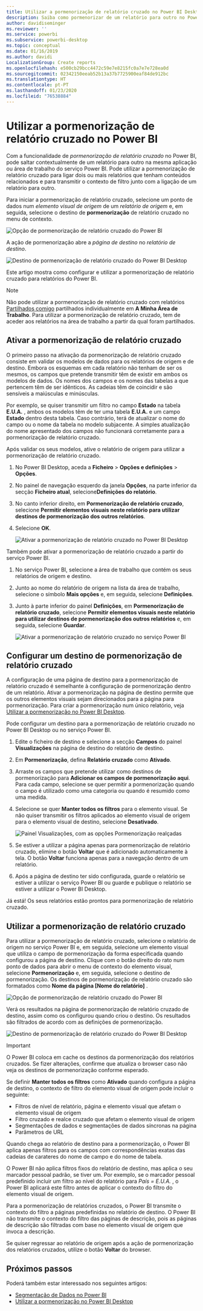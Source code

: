 ```yaml
---
title: Utilizar a pormenorização de relatório cruzado no Power BI Desktop
description: Saiba como pormenorizar de um relatório para outro no Power BI Desktop
author: davidiseminger
ms.reviewer: ''
ms.service: powerbi
ms.subservice: powerbi-desktop
ms.topic: conceptual
ms.date: 01/16/2019
ms.author: davidi
LocalizationGroup: Create reports
ms.openlocfilehash: e500cb29bcc4472c59e7e8215fc0a7e7e728ea0d
ms.sourcegitcommit: 02342150eeab52b13a37b7725900eaf84de912bc
ms.translationtype: HT
ms.contentlocale: pt-PT
ms.lasthandoff: 01/23/2020
ms.locfileid: "76538884"
---
```

# <a name="use-cross-report-drillthrough-in-power-bi"></a>Utilizar a pormenorização de relatório cruzado no Power BI

Com a funcionalidade de *pormenorização de relatório cruzado* no Power BI, pode saltar contextualmente de um relatório para outro na mesma aplicação ou área de trabalho do serviço Power BI. Pode utilizar a pormenorização de relatório cruzado para ligar dois ou mais relatórios que tenham conteúdos relacionados e para transmitir o contexto de filtro junto com a ligação de um relatório para outro. 

Para iniciar a pormenorização de relatório cruzado, selecione um ponto de dados num *elemento visual de origem* de um *relatório de origem* e, em seguida, selecione o destino de **pormenorização** de relatório cruzado no menu de contexto. 

![Opção de pormenorização de relatório cruzado do Power BI](media/desktop-cross-report-drill-through/cross-report-drill-through-01.png)

A ação de pormenorização abre a *página de destino* no *relatório de destino*. 

![Destino de pormenorização de relatório cruzado do Power BI Desktop](media/desktop-cross-report-drill-through/cross-report-drill-through-01a.png)

Este artigo mostra como configurar e utilizar a pormenorização de relatório cruzado para relatórios do Power BI.

> [!NOTE]
> Não pode utilizar a pormenorização de relatório cruzado com relatórios [Partilhados comigo](service-share-dashboards.md#share-a-dashboard-or-report) partilhados individualmente em **A Minha Área de Trabalho**. Para utilizar a pormenorização de relatório cruzado, tem de aceder aos relatórios na área de trabalho a partir da qual foram partilhados.

## <a name="enable-cross-report-drillthrough"></a>Ativar a pormenorização de relatório cruzado

O primeiro passo na ativação da pormenorização de relatório cruzado consiste em validar os modelos de dados para os relatórios de origem e de destino. Embora os esquemas em cada relatório não tenham de ser os mesmos, os campos que pretende transmitir têm de existir em ambos os modelos de dados. Os nomes dos campos e os nomes das tabelas a que pertencem têm de ser idênticos. As cadeias têm de coincidir e são sensíveis a maiúsculas e minúsculas.

Por exemplo, se quiser transmitir um filtro no campo **Estado** na tabela **E.U.A.** , ambos os modelos têm de ter uma tabela **E.U.A.** e um campo **Estado** dentro desta tabela. Caso contrário, terá de atualizar o nome do campo ou o nome da tabela no modelo subjacente. A simples atualização do nome apresentado dos campos não funcionará corretamente para a pormenorização de relatório cruzado.

Após validar os seus modelos, ative o relatório de origem para utilizar a pormenorização de relatório cruzado. 

1. No Power BI Desktop, aceda a **Ficheiro** > **Opções e definições** > **Opções**. 
1. No painel de navegação esquerdo da janela **Opções**, na parte inferior da secção **Ficheiro atual**, selecione**Definições do relatório**. 
1. No canto inferior direito, em **Pormenorização de relatório cruzado**, selecione **Permitir elementos visuais neste relatório para utilizar destinos de pormenorização dos outros relatórios**. 
1. Selecione **OK**. 
   
   ![Ativar a pormenorização de relatório cruzado no Power BI Desktop](media/desktop-cross-report-drill-through/cross-report-drill-through-02.png)

Também pode ativar a pormenorização de relatório cruzado a partir do serviço Power BI.
1. No serviço Power BI, selecione a área de trabalho que contém os seus relatórios de origem e destino.
1. Junto ao nome do relatório de origem na lista da área de trabalho, selecione o símbolo **Mais opções** e, em seguida, selecione **Definições**. 
1. Junto à parte inferior do painel **Definições**, em **Pormenorização de relatório cruzado**, selecione **Permitir elementos visuais neste relatório para utilizar destinos de pormenorização dos outros relatórios** e, em seguida, selecione **Guardar**.
   
   ![Ativar a pormenorização de relatório cruzado no serviço Power BI](media/desktop-cross-report-drill-through/cross-report-drill-through-02a.png)

## <a name="set-up-a-cross-report-drillthrough-target"></a>Configurar um destino de pormenorização de relatório cruzado

A configuração de uma página de destino para a pormenorização de relatório cruzado é semelhante à configuração de pormenorização dentro de um relatório. Ativar a pormenorização na página de destino permite que os outros elementos visuais sejam direcionados para a página para pormenorização. Para criar a pormenorização num único relatório, veja [Utilizar a pormenorização no Power BI Desktop](desktop-drillthrough.md).

Pode configurar um destino para a pormenorização de relatório cruzado no Power BI Desktop ou no serviço Power BI. 
1. Edite o ficheiro de destino e selecione a secção **Campos** do painel **Visualizações** na página de destino do relatório de destino. 
1. Em **Pormenorização**, defina **Relatório cruzado** como **Ativado**. 
1. Arraste os campos que pretende utilizar como destinos de pormenorização para **Adicionar os campos de pormenorização aqui**. Para cada campo, selecione se quer permitir a pormenorização quando o campo é utilizado como uma categoria ou quando é resumido como uma medida. 
1. Selecione se quer **Manter todos os filtros** para o elemento visual. Se não quiser transmitir os filtros aplicados ao elemento visual de origem para o elemento visual de destino, selecione **Desativado**.
   
   ![Painel Visualizações, com as opções Pormenorização realçadas](media/desktop-cross-report-drill-through/cross-report-drill-through-03.png)
   
1. Se estiver a utilizar a página apenas para pormenorização de relatório cruzado, elimine o botão **Voltar** que é adicionado automaticamente à tela. O botão **Voltar** funciona apenas para a navegação dentro de um relatório. 
1. Após a página de destino ter sido configurada, guarde o relatório se estiver a utilizar o serviço Power BI ou guarde e publique o relatório se estiver a utilizar o Power BI Desktop.

Já está! Os seus relatórios estão prontos para pormenorização de relatório cruzado. 

## <a name="use-cross-report-drillthrough"></a>Utilizar a pormenorização de relatório cruzado

Para utilizar a pormenorização de relatório cruzado, selecione o relatório de origem no serviço Power BI e, em seguida, selecione um elemento visual que utiliza o campo de pormenorização da forma especificada quando configurou a página de destino. Clique com o botão direito do rato num ponto de dados para abrir o menu de contexto do elemento visual, selecione **Pormenorização** e, em seguida, selecione o destino de pormenorização. Os destinos de pormenorização de relatório cruzado são formatados como **Nome da página [Nome do relatório]** .

![Opção de pormenorização de relatório cruzado do Power BI](media/desktop-cross-report-drill-through/cross-report-drill-through-01.png)

Verá os resultados na página de pormenorização de relatório cruzado de destino, assim como os configurou quando criou o destino. Os resultados são filtrados de acordo com as definições de pormenorização.

![Destino de pormenorização de relatório cruzado do Power BI Desktop](media/desktop-cross-report-drill-through/cross-report-drill-through-01a.png)

> [!IMPORTANT]
> O Power BI coloca em cache os destinos da pormenorização dos relatórios cruzados. Se fizer alterações, confirme que atualiza o browser caso não veja os destinos de pormenorização conforme esperado. 

Se definir **Manter todos os filtros** como **Ativado** quando configura a página de destino, o contexto de filtro do elemento visual de origem pode incluir o seguinte: 

- Filtros de nível de relatório, página e elemento visual que afetam o elemento visual de origem 
- Filtro cruzado e realce cruzado que afetam o elemento visual de origem 
- Segmentações de dados e segmentações de dados síncronas na página
- Parâmetros de URL

Quando chega ao relatório de destino para a pormenorização, o Power BI aplica apenas filtros para os campos com correspondências exatas das cadeias de carateres do nome de campo e do nome de tabela. 

O Power BI não aplica filtros fixos do relatório de destino, mas aplica o seu marcador pessoal padrão, se tiver um. Por exemplo, se o marcador pessoal predefinido incluir um filtro ao nível do relatório para *País = E.U.A.* , o Power BI aplicará este filtro antes de aplicar o contexto do filtro do elemento visual de origem. 

Para a pormenorização de relatórios cruzados, o Power BI transmite o contexto do filtro a páginas predefinidas no relatório de destino. O Power BI não transmite o contexto do filtro das páginas de descrição, pois as páginas de descrição são filtradas com base no elemento visual de origem que invoca a descrição.

Se quiser regressar ao relatório de origem após a ação de pormenorização dos relatórios cruzados, utilize o botão **Voltar** do browser. 

## <a name="next-steps"></a>Próximos passos

Poderá também estar interessado nos seguintes artigos:

- [Segmentação de Dados no Power BI](visuals/power-bi-visualization-slicers.md)
- [Utilizar a pormenorização no Power BI Desktop](desktop-drillthrough.md)

